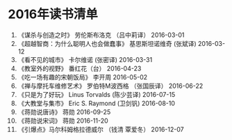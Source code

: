 # 2016年读书清单

1. 《谋杀与创造之时》 劳伦斯布洛克 （吕中莉译）   2016-03-01  
2. 《超越智商：为什么聪明人也会做蠢事》 基思斯坦诺维奇 (张斌译) 2016-03-12  
3. 《看不见的城市》 卡尔维诺 (张密译)  2016-03-31  
4. 《教室外的视野》 番红花（台） 2016-04-23  
5. 《吃一场有趣的宋朝饭局》 李开周 2016-05-02  
6. 《禅与摩托车维修艺术》 罗伯特M波西格 （张国辰译） 2016-06-22  
7. 《只是为了好玩》 Linus Torvalds  (陈少芸译) 2016-07-15  
8. 《大教堂与集市》 Eric S. Raymond (卫剑钒) 2016-08-10  
9. 《蒋勋说唐诗》 蒋勋 2016-09-25  
10. 《蒋勋说宋词》 蒋勋 2016-11-20  
11. 《引爆点》马尔科姆格拉德威尔 （钱清 覃爱冬） 2016-12-07
